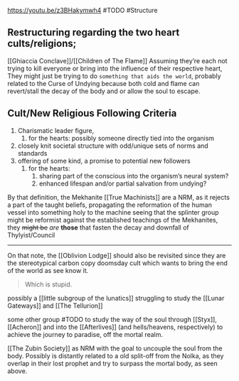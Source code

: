 https://youtu.be/z3BHakymwh4
#TODO #Structure 
## Restructuring regarding the two heart cults/religions;
[[Ghiaccia Conclave]]/[[Children of The Flame]]
Assuming they’re each not trying to kill everyone or bring into the influence of their respective heart,
	They might just be trying to do `something that aids the world`, probably related to the Curse of Undying because both cold and flame can revert/stall the decay of the body and or allow the soul to escape.

## Cult/New Religious Following Criteria
1. Charismatic leader figure, 
	1. for the hearts: possibly someone directly tied into the organism
2. closely knit societal structure with odd/unique sets of norms and standards
3. offering of some kind, a promise to potential new followers
	1. for the hearts:
		1. sharing part of the conscious into the organism’s neural system?
		2. enhanced lifespan and/or partial salvation from undying?

By that definition, the Mekhanite [[True Machinists]] are a NRM, as it rejects a part of the taught beliefs, propagating the reformation of the human vessel into something holy to the machine
	seeing that the splinter group might be reformist against the established teachings of the Mekhanites, they ~~might be~~ *are* **those** that fasten the decay and downfall of Thylyist/Council 

*** 
On that note, the [[Oblivion Lodge]] should also be revisited since they are the stereotypical carbon copy doomsday cult which wants to bring the end of the world as see know it.
> Which is stupid.

possibly a [[little subgroup of the lunatics]] struggling to study the [[Lunar Gateways]] and [[The Tellurion]]

some other group #TODO to study the way of the soul through [[Styx]], [[Acheron]] and into the [[Afterlives]] (and hells/heavens, respectively) to achieve the journey to paradise, off the mortal realm.

[[The Zubin Society]] as NRM with the goal to uncouple the soul from the body.
Possibly is distantly related to a old split-off from the Nolka, as they overlap in their lost prophet and try to surpass the mortal body, as seen above. 

